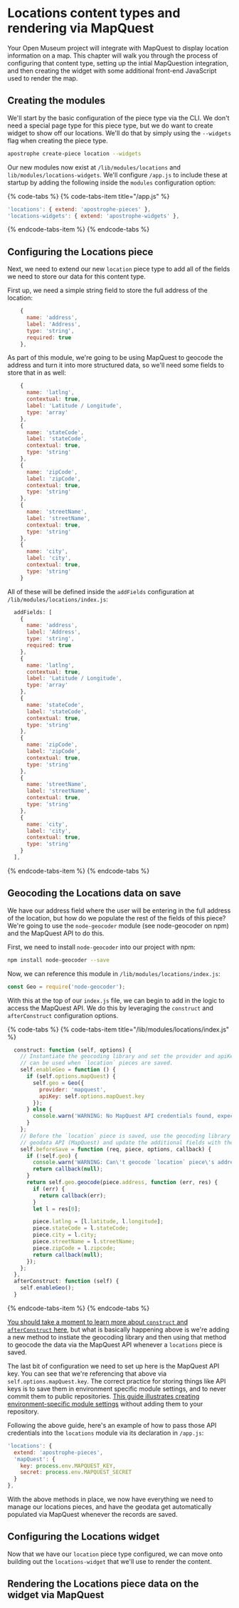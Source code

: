 # Locations content types and rendering via MapQuest

Your Open Museum project will integrate with MapQuest to display location information on a map. This chapter will walk you through the process of configuring that content type, setting up the intial MapQuestion integration, and then creating the widget with some additional front-end JavaScript used to render the map.

## Creating the modules

We'll start by the basic configuration of the piece type via the CLI. We don't need a special page type for this piece type, but we do want to create widget to show off our locations. We'll do that by simply using the `--widgets` flag when creating the piece type.

```bash
apostrophe create-piece location --widgets
```

Our new modules now exist at `/lib/modules/locations` and `lib/modules/locations-widgets`. We'll configure `/app.js` to include these at startup by adding the following inside the `modules` configuration option:

{% code-tabs %}
{% code-tabs-item title="/app.js" %}
```javascript
'locations': { extend: 'apostrophe-pieces' },
'locations-widgets': { extend: 'apostrophe-widgets' },
```
{% endcode-tabs-item %}
{% endcode-tabs %}

## Configuring the Locations piece

Next, we need to extend our new `location` piece type to add all of the fields we need to store our data for this content type.

First up, we need a simple string field to store the full address of the location:

```javascript
    {
      name: 'address',
      label: 'Address',
      type: 'string',
      required: true
    },
```

As part of this module, we're going to be using MapQuest to geocode the address and turn it into more structured data, so we'll need some fields to store that in as well:

```javascript
    {
      name: 'latlng',
      contextual: true,
      label: 'Latitude / Longitude',
      type: 'array'
    },
    {
      name: 'stateCode',
      label: 'stateCode',
      contextual: true,
      type: 'string'
    },
    {
      name: 'zipCode',
      label: 'zipCode',
      contextual: true,
      type: 'string'
    },
    {
      name: 'streetName',
      label: 'streetName',
      contextual: true,
      type: 'string'
    },
    {
      name: 'city',
      label: 'city',
      contextual: true,
      type: 'string'
    }
```

All of these will be defined inside the `addFields` configuration at `/lib/modules/locations/index.js`:

```javascript
  addFields: [
    {
      name: 'address',
      label: 'Address',
      type: 'string',
      required: true
    },
    {
      name: 'latlng',
      contextual: true,
      label: 'Latitude / Longitude',
      type: 'array'
    },
    {
      name: 'stateCode',
      label: 'stateCode',
      contextual: true,
      type: 'string'
    },
    {
      name: 'zipCode',
      label: 'zipCode',
      contextual: true,
      type: 'string'
    },
    {
      name: 'streetName',
      label: 'streetName',
      contextual: true,
      type: 'string'
    },
    {
      name: 'city',
      label: 'city',
      contextual: true,
      type: 'string'
    }
  ],

```
{% endcode-tabs-item %}
{% endcode-tabs %}

## Geocoding the Locations data on save

We have our address field where the user will be entering in the full address of the location, but how do we populate the rest of the fields of this piece? We're going to use the `node-geocoder` module (see node-geocoder on npm) and the MapQuest API to do this.

First, we need to install `node-geocoder` into our project with npm:

```bash
npm install node-geocoder --save
```

Now, we can reference this module in `/lib/modules/locations/index.js`:

```javascript
const Geo = require('node-geocoder');
```

With this at the top of our `index.js` file, we can begin to add in the logic to access the MapQuest API. We do this by leveraging the `construct` and `afterConstruct` configuration options.

{% code-tabs %}
{% code-tabs-item title="/lib/modules/locations/index.js" %}
```javascript
  construct: function (self, options) {
    // Instantiate the geocoding library and set the provider and apiKey options so it
    // can be used when `location` pieces are saved.
    self.enableGeo = function () {
      if (self.options.mapQuest) {
        self.geo = Geo({
          provider: 'mapquest',
          apiKey: self.options.mapQuest.key
        });
      } else {
        console.warn('WARNING: No MapQuest API credentials found, expected as part of the `locations` piece type\'s options. See the README for information about where to put these options and see https://developer.mapquest.com/documentation/open/ for generating a MapQuest key/secret');
      }
    };
    // Before the `location` piece is saved, use the geocoding library to call the 
    // geodata API (MapQuest) and update the additional fields with the geocoded location data.
    self.beforeSave = function (req, piece, options, callback) {
      if (!self.geo) {
        console.warn('WARNING: Can\'t geocode `location` piece\'s address field, maps will not be rendered');
        return callback(null);
      }
      return self.geo.geocode(piece.address, function (err, res) {
        if (err) {
          return callback(err);
        }
        let l = res[0];

        piece.latlng = [l.latitude, l.longitude];
        piece.stateCode = l.stateCode;
        piece.city = l.city;
        piece.streetName = l.streetName;
        piece.zipCode = l.zipcode;
        return callback(null);
      });
    };
  },
  afterConstruct: function (self) {
    self.enableGeo();
  }
```
{% endcode-tabs-item %}
{% endcode-tabs %}

[You should take a moment to learn more about `construct` and `afterConstruct` here](https://docs.apostrophecms.org/apostrophe/technical-overviews/how-apostrophe-starts-up#initialization-of-an-individual-module), but what is basically happening above is we're adding a new method to instiate the geocoding library and then using that method to geocode the data via the MapQuest API whenever a `locations` piece is saved.

The last bit of configuration we need to set up here is the MapQuest API key. You can see that we're referencing that above via `self.options.mapQuest.key`. The correct practice for storing things like API keys is to save them in environment specific module settings, and to never commit them to public repositories. [This guide illustrates creating environment-specific module settings](https://apostrophecms.org/docs/tutorials/getting-started/settings.html#changing-the-value-for-a-specific-server-only) without adding them to your repository.

Following the above guide, here's an example of how to pass those API credentials into the `locations` module via its declaration in `/app.js`:

```javascript
'locations': {
  extend: 'apostrophe-pieces',
  'mapQuest': {
    key: process.env.MAPQUEST_KEY,
    secret: process.env.MAPQUEST_SECRET
  }
},
```

With the above methods in place, we now have everything we need to manage our locations pieces, and have the geodata get automatically populated via MapQuest whenever the records are saved.

## Configuring the Locations widget

Now that we have our `location` piece type configured, we can move onto building out the `locations-widget` that we'll use to render the content.

## Rendering the Locations piece data on the widget via MapQuest

